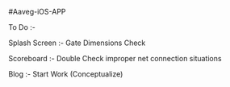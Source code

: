 #Aaveg-iOS-APP

To Do :-

Splash Screen :-
	Gate Dimensions Check

Scoreboard :- 
	Double Check improper net connection situations

Blog :-
	Start Work (Conceptualize)
